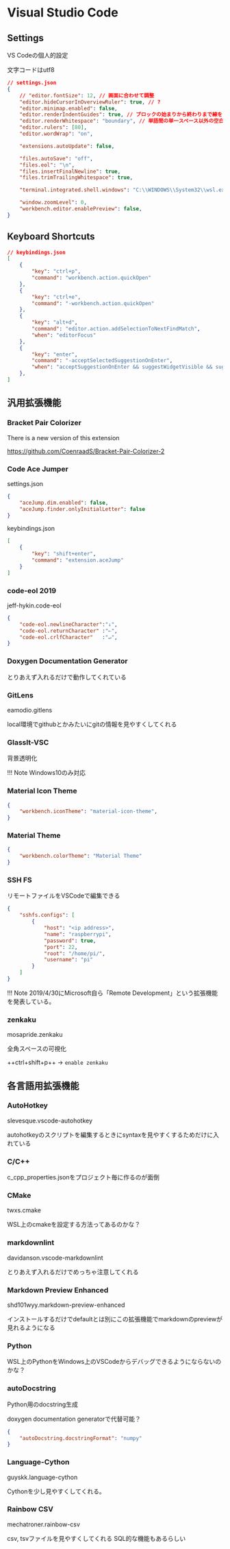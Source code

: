 # Visual Studio Code

## Settings

VS Codeの個人的設定

文字コードはutf8

```json
// settings.json
{
    // "editor.fontSize": 12, // 画面に合わせて調整
    "editor.hideCursorInOverviewRuler": true, // ?
    "editor.minimap.enabled": false,
    "editor.renderIndentGuides": true, // ブロックの始まりから終わりまで線を引く
    "editor.renderWhitespace": "boundary", // 単語間の単一スペース以外の空白を可視化
    "editor.rulers": [80],
    "editor.wordWrap": "on",

    "extensions.autoUpdate": false,

    "files.autoSave": "off",
    "files.eol": "\n",
    "files.insertFinalNewline": true,
    "files.trimTrailingWhitespace": true,

    "terminal.integrated.shell.windows": "C:\\WINDOWS\\System32\\wsl.exe", // Windowsでwslをつかうなら

    "window.zoomLevel": 0,
    "workbench.editor.enablePreview": false,
}
```

## Keyboard Shortcuts

```json
// keybindings.json
[
    {
        "key": "ctrl+p",
        "command": "workbench.action.quickOpen"
    },
    {
        "key": "ctrl+e",
        "command": "-workbench.action.quickOpen"
    },
    {
        "key": "alt+d",
        "command": "editor.action.addSelectionToNextFindMatch",
        "when": "editorFocus"
    },
    {
        "key": "enter",
        "command": "-acceptSelectedSuggestionOnEnter",
        "when": "acceptSuggestionOnEnter && suggestWidgetVisible && suggestionMakesTextEdit && textInputFocus"
    },
]
```

## 汎用拡張機能

### Bracket Pair Colorizer

There is a new version of this extension

<https://github.com/CoenraadS/Bracket-Pair-Colorizer-2>

### Code Ace Jumper

settings.json

```json
{
    "aceJump.dim.enabled": false,
    "aceJump.finder.onlyInitialLetter": false
}
```

keybindings.json

```json
[
    {
        "key": "shift+enter",
        "command": "extension.aceJump"
    }
]
```

### code-eol 2019

jeff-hykin.code-eol

```json
{
    "code-eol.newlineCharacter":"↓",
    "code-eol.returnCharacter" :"⇠",
    "code-eol.crlfCharacter"   :"↵",
}
```

### Doxygen Documentation Generator

とりあえず入れるだけで動作してくれている

### GitLens

eamodio.gitlens

local環境でgithubとかみたいにgitの情報を見やすくしてくれる

### GlassIt-VSC

背景透明化

!!! Note
    Windows10のみ対応

### Material Icon Theme

```json
{
    "workbench.iconTheme": "material-icon-theme",
}
```

### Material Theme

```json
{
    "workbench.colorTheme": "Material Theme"
}
```

### SSH FS

リモートファイルをVSCodeで編集できる

```json
{
    "sshfs.configs": [
        {
            "host": "<ip address>",
            "name": "raspberrypi",
            "password": true,
            "port": 22,
            "root": "/home/pi/",
            "username": "pi"
        }
    ]
}
```

!!! Note
    2019/4/30にMicrosoft自ら「Remote Development」という拡張機能を発表している。

### zenkaku

mosapride.zenkaku

全角スペースの可視化

++ctrl+shift+p++ → `enable zenkaku`

## 各言語用拡張機能

### AutoHotkey

slevesque.vscode-autohotkey

autohotkeyのスクリプトを編集するときにsyntaxを見やすくするためだけに入れている

### C/C++

c_cpp_properties.jsonをプロジェクト毎に作るのが面倒

### CMake

twxs.cmake

WSL上のcmakeを設定する方法ってあるのかな？

### markdownlint

davidanson.vscode-markdownlint

とりあえず入れるだけでめっちゃ注意してくれる

### Markdown Preview Enhanced

shd101wyy.markdown-preview-enhanced

インストールするだけでdefaultとは別にこの拡張機能でmarkdownのpreviewが見れるようになる

### Python

WSL上のPythonをWindows上のVSCodeからデバッグできるようにならないのかな？

### autoDocstring

Python用のdocstring生成

doxygen documentation generatorで代替可能？

```json
{
    "autoDocstring.docstringFormat": "numpy"
}
```

### Language-Cython

guyskk.language-cython

Cythonを少し見やすくしてくれる。

### Rainbow CSV

mechatroner.rainbow-csv

csv, tsvファイルを見やすくしてくれる
SQL的な機能もあるらしい

